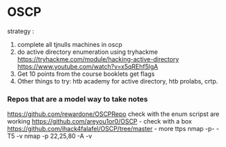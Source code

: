 # OSCP

strategy :

1. complete all tjnulls machines in oscp
2. do active directory enumeration using tryhackme <IMP>
https://tryhackme.com/module/hacking-active-directory
https://www.youtube.com/watch?v=x5qREhf5lgA
3. Get 10 points from the course booklets
get flags
4. Other things to try: htb academy for active directory, htb prolabs, crtp.


### Repos that are a model way to take notes
https://github.com/rewardone/OSCPRepo
check with the enum scripst are working
https://github.com/areyou1or0/OSCP - check with a box
https://github.com/ihack4falafel/OSCP/tree/master - more ttps
nmap -p- -T5 <ip> -v
nmap -p 22,25,80 -A <ip> -v


